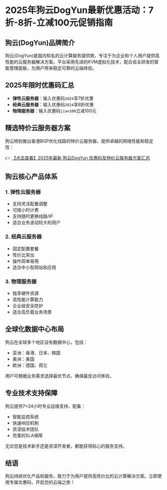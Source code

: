 # 2025年狗云DogYun最新优惠活动：7折-8折-立减100元促销指南

## 狗云(DogYun)品牌简介

狗云(DogYun)是国内知名的云计算服务提供商，专注于为企业和个人用户提供高性能的云服务器解决方案。平台采用先进的KVM虚拟化技术，配合自主研发的智能管理面板，为用户带来稳定可靠的云端体验。

## 2025年限时优惠码汇总

- **弹性云服务器**：输入优惠码`2024`享7折优惠
- **经典云服务器**：输入优惠码`2024`享8折优惠  
- **物理服务器**：输入优惠码`jian100`立减100元

## 精选特价云服务器方案

狗云特别推出香港BGP优化线路的特价云服务器，提供卓越的网络性能和稳定性：

👉 [【点击查看】2025年最新 狗云DogYun 优惠码及特价云服务器方案汇总](https://bit.ly/DogYun)

## 狗云核心产品体系

### 1. 弹性云服务器
- 支持灵活配置调整
- 可按小时计费
- 支持随时更换线路/IP
- 适合业务波动较大的用户

### 2. 经典云服务器
- 固定配置套餐
- 性价比突出
- 操作简单易用
- 适合中小型网站和应用

### 3. 物理服务器
- 独享硬件资源
- 高性能计算能力
- 企业级安全防护
- 适合高负载业务场景

## 全球化数据中心布局

狗云在全球多个地区设有数据中心，包括：
- 亚洲：香港、日本、韩国
- 美洲：美国
- 欧洲：德国、荷兰

用户可根据业务需求选择最优节点，确保最佳访问体验。

## 专业技术支持保障

狗云提供7×24小时专业运维支持，配备：
- 智能监控系统
- 快速响应机制
- 资深技术团队
- 完善的SLA保障

无论您是技术新手还是资深开发者，都能获得贴心的服务支持。

## 结语

狗云持续优化产品和服务，致力于为用户提供高性价比的云计算解决方案。立即使用专属优惠码，开启您的云端之旅！